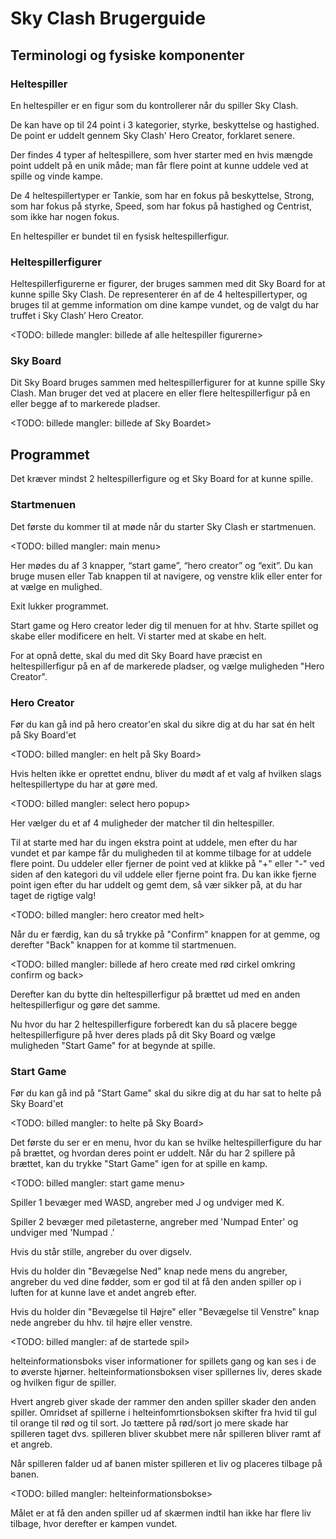 # Sky Clash Brugerguide

## Terminologi og fysiske komponenter

### Heltespiller

En heltespiller er en figur som du kontrollerer når du spiller Sky Clash.

De kan have op til 24 point i 3 kategorier, styrke, beskyttelse og hastighed. De point er uddelt gennem Sky Clash' Hero Creator, forklaret senere.

Der findes 4 typer af heltespillere, som hver starter med en hvis mængde point uddelt på en unik måde; man får flere point at kunne uddele ved at spille og vinde kampe.

De 4 heltespillertyper er Tankie, som har en fokus på beskyttelse, Strong, som har fokus på styrke, Speed, som har fokus på hastighed og Centrist, som ikke har nogen fokus.

En heltespiller er bundet til en fysisk heltespillerfigur.

### Heltespillerfigurer

Heltespillerfigurerne er figurer, der bruges sammen med dit Sky Board for at kunne spille Sky Clash. De representerer én af de 4 heltespillertyper, og bruges til at gemme information om dine kampe vundet, og de valgt du har truffet i Sky Clash’ Hero Creator.

<TODO: billede mangler: billede af alle heltespiller figurerne>

### Sky Board

Dit Sky Board bruges sammen med heltespillerfigurer for at kunne spille Sky Clash. Man bruger det ved at placere en eller flere heltespillerfigur på en eller begge af to markerede pladser.

<TODO: billede mangler: billede af Sky Boardet>

## Programmet

Det kræver mindst 2 heltespillerfigure og et Sky Board for at kunne spille.

### Startmenuen

Det første du kommer til at møde når du starter Sky Clash er startmenuen.

<TODO: billed mangler: main menu>

Her mødes du af 3 knapper, “start game”, “hero creator” og “exit”. Du kan bruge musen eller Tab knappen til at navigere, og venstre klik eller enter for at vælge en mulighed.

Exit lukker programmet.

Start game og Hero creator leder dig til menuen for at hhv. Starte spillet og skabe eller modificere en helt. Vi starter med at skabe en helt.

For at opnå dette, skal du med dit Sky Board have præcist en heltespillerfigur på en af de markerede pladser, og vælge muligheden "Hero Creator".

### Hero Creator

Før du kan gå ind på hero creator'en skal du sikre dig at du har sat én helt på Sky Board'et

<TODO: billed mangler: en helt på Sky Board>

Hvis helten ikke er oprettet endnu, bliver du mødt af et valg af hvilken slags heltespillertype du har at gøre med.

<TODO: billed mangler: select hero popup>

Her vælger du et af 4 muligheder der matcher til din heltespiller.

Til at starte med har du ingen ekstra point at uddele, men efter du har vundet et par kampe får du muligheden til at komme tilbage for at uddele flere point. Du uddeler eller fjerner de point ved at klikke på "+" eller "-" ved siden af den kategori du vil uddele eller fjerne point fra. Du kan ikke fjerne point igen efter du har uddelt og gemt dem, så vær sikker på, at du har taget de rigtige valg!

<TODO: billed mangler: hero creator med helt>

Når du er færdig, kan du så trykke på "Confirm" knappen for at gemme, og derefter "Back" knappen for at komme til startmenuen.

<TODO: billed mangler: billede af hero create med rød cirkel omkring confirm og back>

Derefter kan du bytte din heltespillerfigur på brættet ud med en anden heltespillerfigur og gøre det samme.

Nu hvor du har 2 heltespillerfigure forberedt kan du så placere begge heltespillerfigure på hver deres plads på dit Sky Board og vælge muligheden "Start Game" for at begynde at spille.

### Start Game

Før du kan gå ind på "Start Game" skal du sikre dig at du har sat to helte på Sky Board'et

<TODO: billed mangler: to helte på Sky Board>

Det første du ser er en menu, hvor du kan se hvilke heltespillerfigure du har på brættet, og hvordan deres point er uddelt. Når du har 2 spillere på brættet, kan du trykke "Start Game" igen for at spille en kamp.

<TODO: billed mangler: start game menu>

Spiller 1 bevæger med WASD, angreber med J og undviger med K.

Spiller 2 bevæger med piletasterne, angreber med 'Numpad Enter' og undviger med 'Numpad .'

Hvis du står stille, angreber du over digselv.

Hvis du holder din "Bevægelse Ned" knap nede mens du angreber, angreber du ved dine fødder, som er god til at få den anden spiller op i luften for at kunne lave et andet angreb efter.

Hvis du holder din "Bevægelse til Højre" eller "Bevægelse til Venstre" knap nede angreber du hhv. til højre eller venstre.

<TODO: billed mangler: af de startede spil>


helteinformationsboks viser informationer for spillets gang og kan ses i de to øverste hjørner. helteinformationsboksen viser spillernes liv, deres skade og hvilken figur de spiller.

Hvert angreb giver skade der rammer den anden spiller skader den anden spiller. Omridset af spillerne i helteinfomrtionsboksen skifter fra hvid til gul til orange til rød og til sort. Jo tættere på rød/sort jo mere skade har spilleren taget dvs. spilleren bliver skubbet mere når spilleren bliver ramt af et angreb.  

Når spilleren falder ud af banen mister spilleren et liv og placeres tilbage på banen. 

<TODO: billed mangler: helteinformationsbokse>


Målet er at få den anden spiller ud af skærmen indtil han ikke har flere liv tilbage, hvor derefter er kampen vundet.
